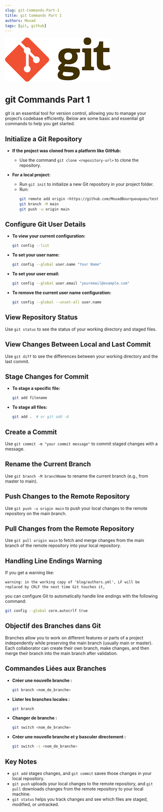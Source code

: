 ```yaml
---
slug: git-Commands-Part-1
title: git Commands Part 1
authors: Mouad
tags: [git, github]
---
```

![git logo](git-commands-part1.png)

# git Commands Part 1

git is an essential tool for version control, allowing you to manage your project’s codebase efficiently. Below are some basic and essential git commands to help you get started.

## Initialize a Git Repository

- **If the project was cloned from a platform like GitHub:**
    - Use the command `git clone <repository-url>` to clone the repository.

- **For a local project:**
    - Run `git init` to initialize a new Git repository in your project folder.
    - Run:
        ```sh
        git remote add origin <https://github.com/MouadBourquouquou/test-repo.git>
        git branch -M main
        git push -u origin main
        ```

## Configure Git User Details

- **To view your current configuration:**
    ```sh
    git config --list
    ```

- **To set your user name:**
    ```sh
    git config --global user.name "Your Name"
    ```

- **To set your user email:**
    ```sh
    git config --global user.email "youremail@example.com"
    ```

- **To remove the current user name configuration:**
    ```sh
    git config --global --unset-all user.name
    ```

## View Repository Status

Use `git status` to see the status of your working directory and staged files.

## View Changes Between Local and Last Commit

Use `git diff` to see the differences between your working directory and the last commit.

## Stage Changes for Commit

- **To stage a specific file:**
    ```sh
    git add filename
    ```

- **To stage all files:**
    ```sh
    git add .  # or git add -A
    ```

## Create a Commit

Use `git commit -m "your commit message"` to commit staged changes with a message.

## Rename the Current Branch

Use `git branch -M branchName` to rename the current branch (e.g., from master to main).

## Push Changes to the Remote Repository

Use `git push -u origin main` to push your local changes to the remote repository on the main branch.

## Pull Changes from the Remote Repository

Use `git pull origin main` to fetch and merge changes from the main branch of the remote repository into your local repository.

## Handling Line Endings Warning

If you get a warning like:

```
warning: in the working copy of 'blog/authors.yml', LF will be replaced by CRLF the next time Git touches it,
```

you can configure Git to automatically handle line endings with the following command:

```sh
git config --global core.autocrlf true
```

## Objectif des Branches dans Git

Branches allow you to work on different features or parts of a project independently while preserving the main branch (usually main or master). Each collaborator can create their own branch, make changes, and then merge their branch into the main branch after validation.

## Commandes Liées aux Branches

- **Créer une nouvelle branche :**
    ```sh
    git branch <nom_de_branche>
    ```

- **Lister les branches locales :**
    ```sh
    git branch
    ```

- **Changer de branche :**
    ```sh
    git switch <nom_de_branche>
    ```

- **Créer une nouvelle branche et y basculer directement :**
    ```sh
    git switch -c <nom_de_branche>
    ```

## Key Notes

- `git add` stages changes, and `git commit` saves those changes in your local repository.
- `git push` uploads your local changes to the remote repository, and `git pull` downloads changes from the remote repository to your local machine.
- `git status` helps you track changes and see which files are staged, modified, or untracked.
